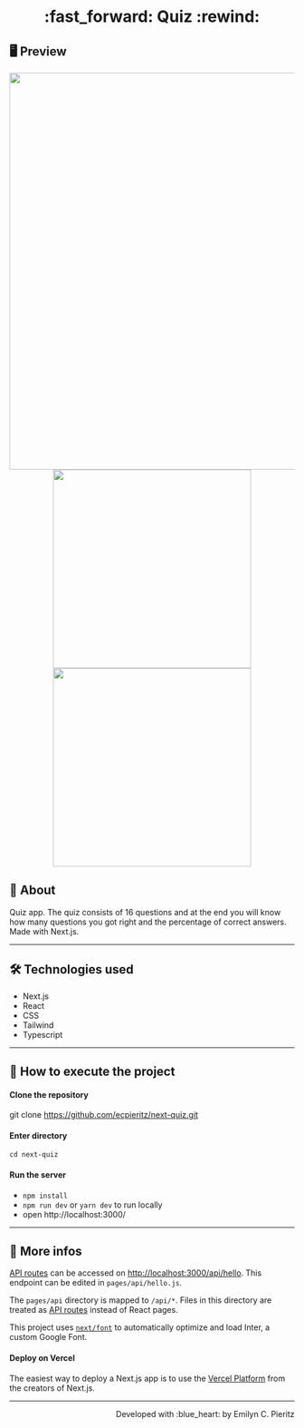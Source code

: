 <h1 align = "center"> :fast_forward: Quiz :rewind: </h1>

## 🖥 Preview
<p align = "center">
  <img src = "x" width = "700" height = "auto">
  <img src = "x" width = "350" height = "auto">
  <img src = "x" width = "350" height = "auto">
</p>

## 📖 About
<p>Quiz app. The quiz consists of 16 questions and at the end you will know how many questions you got right and the percentage of correct answers. Made with Next.js.</p>

---

## 🛠 Technologies used
- Next.js
- React
- CSS
- Tailwind
- Typescript

---

## 🚀 How to execute the project
#### Clone the repository
git clone https://github.com/ecpieritz/next-quiz.git

#### Enter directory
`cd next-quiz`

#### Run the server
- `npm install`
- `npm run dev` or `yarn dev` to run locally
- open http://localhost:3000/ 

---

## 📝 More infos
[API routes](https://nextjs.org/docs/api-routes/introduction) can be accessed on [http://localhost:3000/api/hello](http://localhost:3000/api/hello). This endpoint can be edited in `pages/api/hello.js`.

The `pages/api` directory is mapped to `/api/*`. Files in this directory are treated as [API routes](https://nextjs.org/docs/api-routes/introduction) instead of React pages.

This project uses [`next/font`](https://nextjs.org/docs/basic-features/font-optimization) to automatically optimize and load Inter, a custom Google Font.

#### Deploy on Vercel

The easiest way to deploy a Next.js app is to use the [Vercel Platform](https://vercel.com/new?utm_medium=default-template&filter=next.js&utm_source=create-next-app&utm_campaign=create-next-app-readme) from the creators of Next.js.

---
<p align = "right">Developed with :blue_heart: by Emilyn C. Pieritz</p>
